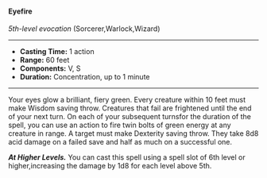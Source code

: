 #### Eyefire
*5th-level evocation* (Sorcerer,Warlock,Wizard)
___
- **Casting Time:** 1 action
- **Range:** 60 feet
- **Components:** V, S
- **Duration:** Concentration, up to 1 minute
---
Your eyes glow a brilliant, fiery green. Every
creature within 10 feet must make Wisdom saving
throw. Creatures that fail are frightened until the
end of your next turn. On each of your subsequent
turnsfor the duration of the spell, you can use an
action to fire twin bolts of green energy at any
creature in range. A target must make Dexterity
saving throw. They take 8d8 acid damage on a failed
save and half as much on a successful one.

***At Higher Levels.***  You can cast this spell using a
spell slot of 6th level or higher,increasing the
damage by 1d8 for each level above 5th.

